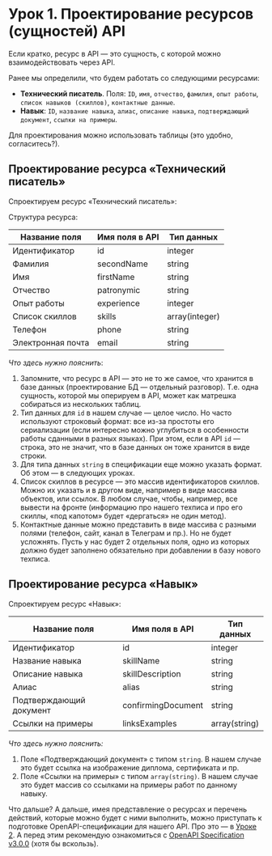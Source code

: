 # Урок 1. Проектирование ресурсов (сущностей) API

Если кратко, ресурс в API — это сущность, с которой можно взаимодействовать через API.

Ранее мы определили, что будем работать со следующими ресурсами:

- **Технический писатель**. Поля: `ID`, `имя`, `отчество`, `фамилия`, `опыт работы`, `список навыков (скиллов)`, `контактные данные`.
- **Навык**: `ID`, `название навыка`, `алиас`, `описание навыка`, `подтверждающий документ`, `ссылки на примеры`.

Для проектирования можно использовать таблицы (это удобно, согласитесь?).

## Проектирование ресурса «Технический писатель»

Спроектируем ресурс «Технический писатель»:

Структура ресурса:

|Название поля|Имя поля в API|Тип данных|
|-------------|--------------|----------|
|Идентификатор|id|integer|
|Фамилия|secondName|string|
|Имя|firstName|string|
|Отчество|patronymic|string|
|Опыт работы|experience|integer|
|Список скиллов|skills|array(integer)|
|Телефон|phone|string|
|Электронная почта|email|string|

*Что здесь нужно пояснить*:

1. Запомните, что ресурс в API — это не то же самое, что хранится в базе данных (проектирование БД — отдельный разговор). Т.е. одна сущность, которой мы оперируем в API, может как матрешка собираться из нескольких таблиц.
2. Тип данных для `id` в нашем случае — целое число. Но часто используют строковый формат: все из-за простоты его сериализации (если интересно можно углубиться в особенности работы сданными в разных языках). При этом, если в API `id` — строка, это не значит, что в базе данных он тоже хранится в виде строки.
3. Для типа данных `string` в спецификации еще можно указать формат. Об этом — в следующих уроках.
4. Список скиллов в ресурсе — это массив идентификаторов скиллов. Можно их указать и в другом виде, например в виде массива объектов, или ссылок. В любом случае, чтобы, например, все вывести на фронте (информацию про нашего техписа и про его скиллы, «под капотом» будет «дергаться» не один метод).
5. Контактные данные можно представить в виде массива с разными полями (телефон, сайт, канал в Телеграм и пр.). Но не будет усложнять. Пусть у нас будет 2 отдельных поля, одно из которых должно будет заполнено обязательно при добавлении в базу нового техписа.

## Проектирование ресурса «Навык»

Спроектируем ресурс «Навык»:

|Название поля|Имя поля в API|Тип данных|
|-------------|--------------|----------|
|Идентификатор|id|integer|
|Название навыка|skillName|string|
|Описание навыка|skillDescription|string|
|Алиас|alias|string|
|Подтверждающий документ|confirmingDocument|string|
|Ссылки на примеры|linksExamples|array(string)|

*Что здесь нужно пояснить:*

1. Поле «Подтверждающий документ» с типом `string`. В нашем случае это будет ссылка на изображение диплома, сертификата и пр.
2. Поле «Ссылки на примеры» с типом `array(string)`. В нашем случае это будет массив со ссылками на примеры работ по данному навыку.

Что дальше? А дальше, имея представление о ресурсах и перечень действий, которые можно будет с ними выполнить, можно приступать к подготовке OpenAPI-спецификации для нашего API.
Про это — в [Уроке 2](lesson2).
А перед этим рекомендую ознакомиться с [OpenAPI Specification v3.0.0](https://spec.openapis.org/oas/v3.0.0) (хотя бы вскользь).
